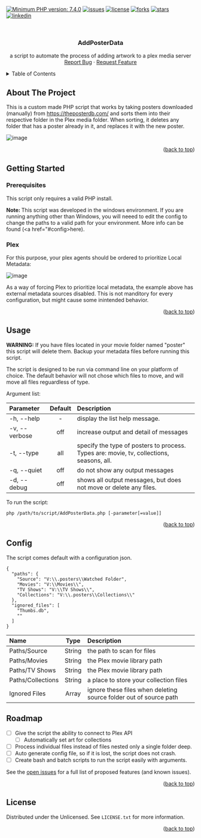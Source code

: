 <a name="readme-top"></a>
[![Minimum PHP version: 7.4.0](https://img.shields.io/badge/php-7.4.0%2B-blue.svg?label=PHP)](https://php.net)
[![issues]](https://img.shields.io/github/downloads/alexzeigler/AddPosterData/total)
[![license]](https://img.shields.io/github/license/alexzeigler/AddPosterData)
[![forks]](https://img.shields.io/github/forks/alexzeigler/AddPosterData)
[![stars]](https://img.shields.io/github/stars/alexzeigler/AddPosterData)
[![linkedin](https://img.shields.io/badge/linkedin-alexander--zeigler-blue)](https://www.linkedin.com/in/alexander-zeigler/)

[stars]: https://img.shields.io/github/stars/alexzeigler/AddPosterData
[forks]: https://img.shields.io/github/forks/alexzeigler/AddPosterData
[issues]: https://img.shields.io/github/issues/alexzeigler/AddPosterData
[license]: https://img.shields.io/github/license/alexzeigler/AddPosterData
[linkedin]: https://img.shields.io/badge/linkedin-alexander--zeigler-blue

<!-- PROJECT LOGO -->
<br />
<div align="center">
<h3 align="center">AddPosterData</h3>
  <p align="center">
    a script to automate the process of adding artwork to a plex media server
    <br />
    <a href="https://github.com/alexzeigler/addposterdata/issues">Report Bug</a>
    ·
    <a href="https://github.com/alexzeigler/addposterdata/issues">Request Feature</a>
  </p>
</div>



<!-- TABLE OF CONTENTS -->
<details>
  <summary>Table of Contents</summary>
  <ol>
    <li>
      <a href="#about-the-project">About The Project</a>
    </li>
    <li>
      <a href="#getting-started">Getting Started</a>
      <ul>
        <li><a href="#prerequisites">Prerequisites</a></li>
        <li><a href="#plex">Plex</a></li>
      </ul>
    </li>
    <li><a href="#usage">Usage</a></li>
    <ul>
        <li><a href="#config">Config</a></li>
    </ul>
    <li><a href="#roadmap">Roadmap</a></li>
    <li><a href="#license">License</a></li>
  </ol>
</details>



<!-- ABOUT THE PROJECT -->
## About The Project
This is a custom made PHP script that works by taking posters downloaded (manually) from https://theposterdb.com/ and sorts them into their respective folder in the Plex media folder. When sorting, it deletes any folder that has a poster already in it, and replaces it with the new poster.


![image](https://user-images.githubusercontent.com/11970623/196852667-74e8439d-09fa-47dd-95b4-83d3762c11de.png)

<p align="right">(<a href="#readme-top">back to top</a>)</p>


<!-- GETTING STARTED -->
## Getting Started

### Prerequisites

This script only requires a valid PHP install. 

<b>Note: </b> This script was developed in the windows environment. If you are running anything other than Windows, you will neeed to edit the config to change the paths to a valid path for your environment. More info can be found (<a href="#config>here</a>).


### Plex

For this purpose, your plex agents should be ordered to prioritize Local Metadata:


![image](https://user-images.githubusercontent.com/11970623/197400905-6b492989-b1ab-4e2c-9c36-3f100f31669d.png)

As a way of forcing Plex to prioritize local metadata, the example above has external metadata sources disabled. This is not manditory for every configuration, but might cause some inintended behavior.

<p align="right">(<a href="#readme-top">back to top</a>)</p>



<!-- USAGE EXAMPLES -->
## Usage

**WARNING:** If you have files located in your movie folder named "poster" this script will delete them. Backup your metadata files before running this script. 

The script is designed to be run via command line on your platform of choice. The default behavior will not chose which files to move, and will move all files reguardless of type. 

Argument list:


| Parameter                   | Default       | Description   |	
| :------------------------   |:-------------:| :-------------|
| -h,  --help                 | -             | display the list help message. 
| -v,  --verbose              | off           | increase output and detail of messages 
| -t, 	--type                | all           | specify the type of posters to process. Types are: movie, tv, collections, seasons, all.
| -q,  --quiet     		        | off	          | do not show any output messages
| -d,  --debug 		            | off           | shows all output messages, but does not move or delete any files.

To run the script:  

    php /path/to/script/AddPosterData.php [-parameter[=value]]

<p align="right">(<a href="#readme-top">back to top</a>)</p>

## Config

The script comes default with a configuration json. 


    {
      "paths": {
        "Source": "V:\\.posters\\Watched Folder",
        "Movies": "V:\\Movies\\",
        "TV Shows": "V:\\TV Shows\\",
        "Collections": "V:\\.posters\\Collections\\"
      },
      "ignored_files": [
        "Thumbs.db",
        ""
      ]
    }

| Name                   | Type       | Description   |	
| :------------------------   |:-------------:| :-------------|
| Paths/Source                | String           | the path to scan for files
| Paths/Movies                | String           | the Plex movie library path
| Paths/TV Shows              | String           | the Plex movie library path
| Paths/Collections           | String           | a place to store your collection files
| Ignored Files    		        | Array	           | ignore these files when deleting source folder out of source path

<!-- ROADMAP -->
## Roadmap

- [ ] Give the script the ability to connect to Plex API
    - [ ] Automatically set art for collections
- [ ] Process individual files instead of files nested only a single folder deep. 
- [ ] Auto generate config file, so if it is lost, the script does not crash.
- [ ] Create bash and batch scripts to run the script easily with arguments. 

See the [open issues](https://github.com/alexzeigler/addposterdata/issues) for a full list of proposed features (and known issues).

<p align="right">(<a href="#readme-top">back to top</a>)</p>



<!-- LICENSE -->
## License

Distributed under the Unlicensed. See `LICENSE.txt` for more information.

<p align="right">(<a href="#readme-top">back to top</a>)</p>
